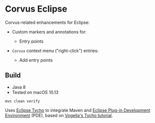 # Corvus Eclipse

Corvus-related enhancements for Eclipse:

* Custom markers and annotations for:
  * Entry points

* `Corvus` context menu ("right-click") entries:
  * Add entry points

## Build

* Java 8
* Tested on macOS 10.13

`mvn clean verify`

Uses [Eclipse Tycho][0] to integrate Maven and [Eclipse Plug-in Development Environment][1] (PDE), based on [Vogella's Tycho tutorial][2].

[0]: https://www.eclipse.org/tycho/
[1]: https://www.eclipse.org/pde/
[2]: http://www.vogella.com/tutorials/EclipseTycho/article.html

